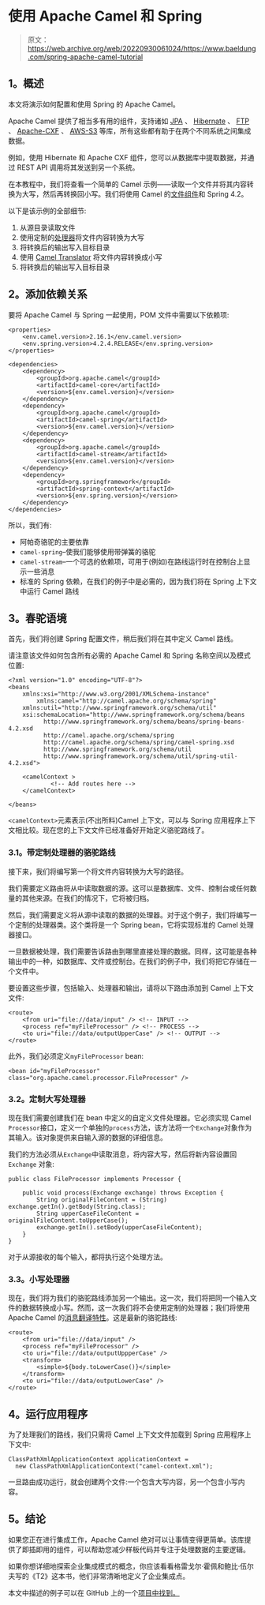 # 使用 Apache Camel 和 Spring

> 原文：<https://web.archive.org/web/20220930061024/https://www.baeldung.com/spring-apache-camel-tutorial>

## **1。概述**

本文将演示如何配置和使用 Spring 的 Apache Camel。

Apache Camel 提供了相当多有用的组件，支持诸如 [JPA](https://web.archive.org/web/20220815030745/https://camel.apache.org/jpa.html) 、 [Hibernate](https://web.archive.org/web/20220815030745/https://people.apache.org/~dkulp/camel/hibernate.html) 、 [FTP](https://web.archive.org/web/20220815030745/https://camel.apache.org/ftp2.html) 、 [Apache-CXF](https://web.archive.org/web/20220815030745/https://camel.apache.org/cxf.html) 、 [AWS-S3](https://web.archive.org/web/20220815030745/https://camel.apache.org/components/3.12.x/aws2-s3-component.html) 等库，所有这些都有助于在两个不同系统之间集成数据。

例如，使用 Hibernate 和 Apache CXF 组件，您可以从数据库中提取数据，并通过 REST API 调用将其发送到另一个系统。

在本教程中，我们将查看一个简单的 Camel 示例——读取一个文件并将其内容转换为大写，然后再转换回小写。我们将使用 Camel 的[文件组件](https://web.archive.org/web/20220815030745/https://camel.apache.org/file2.html)和 Spring 4.2。

以下是该示例的全部细节:

1.  从源目录读取文件
2.  使用定制的[处理器](https://web.archive.org/web/20220815030745/https://camel.apache.org/processor.html)将文件内容转换为大写
3.  将转换后的输出写入目标目录
4.  使用 [Camel Translator](https://web.archive.org/web/20220815030745/https://camel.apache.org/message-translator.html) 将文件内容转换成小写
5.  将转换后的输出写入目标目录

## **2。添加依赖关系**

要将 Apache Camel 与 Spring 一起使用，POM 文件中需要以下依赖项:

```
<properties>
    <env.camel.version>2.16.1</env.camel.version>
    <env.spring.version>4.2.4.RELEASE</env.spring.version>
</properties>

<dependencies>
    <dependency>
        <groupId>org.apache.camel</groupId>
        <artifactId>camel-core</artifactId>
        <version>${env.camel.version}</version>
    </dependency>
    <dependency>
        <groupId>org.apache.camel</groupId>
        <artifactId>camel-spring</artifactId>
        <version>${env.camel.version}</version>
    </dependency>
    <dependency>
        <groupId>org.apache.camel</groupId>
        <artifactId>camel-stream</artifactId>
        <version>${env.camel.version}</version>
    </dependency>
    <dependency>
        <groupId>org.springframework</groupId>
        <artifactId>spring-context</artifactId>
        <version>${env.spring.version}</version>
    </dependency>
</dependencies>
```

所以，我们有:

*   阿帕奇骆驼的主要依靠
*   `camel-spring`–使我们能够使用带弹簧的骆驼
*   `camel-stream`–一个可选的依赖项，可用于(例如)在路线运行时在控制台上显示一些消息
*   标准的 Spring 依赖，在我们的例子中是必需的，因为我们将在 Spring 上下文中运行 Camel 路线

## **3。春驼语境**

首先，我们将创建 Spring 配置文件，稍后我们将在其中定义 Camel 路线。

请注意该文件如何包含所有必需的 Apache Camel 和 Spring 名称空间以及模式位置:

```
<?xml version="1.0" encoding="UTF-8"?>
<beans 
	xmlns:xsi="http://www.w3.org/2001/XMLSchema-instance" 
        xmlns:camel="http://camel.apache.org/schema/spring"
	xmlns:util="http://www.springframework.org/schema/util"
	xsi:schemaLocation="http://www.springframework.org/schema/beans 
          http://www.springframework.org/schema/beans/spring-beans-4.2.xsd	
          http://camel.apache.org/schema/spring 
          http://camel.apache.org/schema/spring/camel-spring.xsd
          http://www.springframework.org/schema/util 
          http://www.springframework.org/schema/util/spring-util-4.2.xsd">

	<camelContext >
            <!-- Add routes here -->
	</camelContext>

</beans>
```

`<camelContext>`元素表示(不出所料)Camel 上下文，可以与 Spring 应用程序上下文相比较。现在您的上下文文件已经准备好开始定义骆驼路线了。

### **3.1。带定制处理器的骆驼路线**

接下来，我们将编写第一个将文件内容转换为大写的路径。

我们需要定义路由将从中读取数据的源。这可以是数据库、文件、控制台或任何数量的其他来源。在我们的情况下，它将被归档。

然后，我们需要定义将从源中读取的数据的处理器。对于这个例子，我们将编写一个定制的处理器类。这个类将是一个 Spring bean，它将实现标准的 Camel 处理器接口。

一旦数据被处理，我们需要告诉路由到哪里直接处理的数据。同样，这可能是各种输出中的一种，如数据库、文件或控制台。在我们的例子中，我们将把它存储在一个文件中。

要设置这些步骤，包括输入、处理器和输出，请将以下路由添加到 Camel 上下文文件:

```
<route>
    <from uri="file://data/input" /> <!-- INPUT -->
    <process ref="myFileProcessor" /> <!-- PROCESS -->
    <to uri="file://data/outputUpperCase" /> <!-- OUTPUT -->
</route>
```

此外，我们必须定义`myFileProcessor` bean:

```
<bean id="myFileProcessor" class="org.apache.camel.processor.FileProcessor" />
```

### **3.2。定制大写处理器**

现在我们需要创建我们在 bean 中定义的自定义文件处理器。它必须实现 Camel `Processor`接口，定义一个单独的`process`方法，该方法将一个`Exchange`对象作为其输入。该对象提供来自输入源的数据的详细信息。

我们的方法必须从`Exchange`中读取消息，将内容大写，然后将新内容设置回`Exchange` 对象:

```
public class FileProcessor implements Processor {

    public void process(Exchange exchange) throws Exception {
        String originalFileContent = (String) exchange.getIn().getBody(String.class);
        String upperCaseFileContent = originalFileContent.toUpperCase();
        exchange.getIn().setBody(upperCaseFileContent);
    }
}
```

对于从源接收的每个输入，都将执行这个处理方法。

### **3.3。小写处理器**

现在，我们将为我们的骆驼路线添加另一个输出。这一次，我们将把同一个输入文件的数据转换成小写。然而，这一次我们将不会使用定制的处理器；我们将使用 Apache Camel 的[消息翻译特性](https://web.archive.org/web/20220815030745/https://people.apache.org/~dkulp/camel/message-translator.html)。这是最新的骆驼路线:

```
<route>
    <from uri="file://data/input" />
    <process ref="myFileProcessor" />
    <to uri="file://data/outputUppperCase" />
    <transform>
        <simple>${body.toLowerCase()}</simple>
    </transform>
    <to uri="file://data/outputLowerCase" />
</route>
```

## **4。运行应用程序**

为了处理我们的路线，我们只需将 Camel 上下文文件加载到 Spring 应用程序上下文中:

```
ClassPathXmlApplicationContext applicationContext = 
  new ClassPathXmlApplicationContext("camel-context.xml"); 
```

一旦路由成功运行，就会创建两个文件:一个包含大写内容，另一个包含小写内容。

## **5。结论**

如果您正在进行集成工作，Apache Camel 绝对可以让事情变得更简单。该库提供了即插即用的组件，可以帮助您减少样板代码并专注于处理数据的主要逻辑。

如果你想详细地探索企业集成模式的概念，你应该看看格雷戈尔·霍佩和鲍比·伍尔夫写的《T2》这本书，他们非常清晰地定义了企业集成点。

本文中描述的例子可以在 GitHub 上的一个[项目中找到。](https://web.archive.org/web/20220815030745/https://github.com/eugenp/tutorials/tree/master/spring-apache-camel)